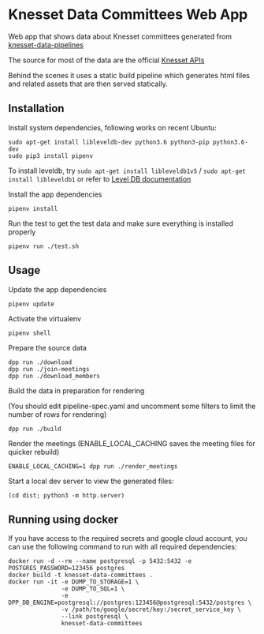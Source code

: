 # Knesset Data Committees Web App

Web app that shows data about Knesset committees generated from [knesset-data-pipelines](https://github.com/hasadna/knesset-data-pipelines)

The source for most of the data are the official [Knesset APIs](http://main.knesset.gov.il/Activity/Info/Pages/Databases.aspx)

Behind the scenes it uses a static build pipeline which generates html files and related assets that are then served statically.


## Installation

Install system dependencies, following works on recent Ubuntu:

```
sudo apt-get install libleveldb-dev python3.6 python3-pip python3.6-dev
sudo pip3 install pipenv
```

To install leveldb, try `sudo apt-get install libleveldb1v5` / `sudo apt-get install libleveldb1` or refer to [Level DB documentation](https://github.com/google/leveldb)

Install the app dependencies

```
pipenv install
```

Run the test to get the test data and make sure everything is installed properly

```
pipenv run ./test.sh
```


## Usage

Update the app dependencies

```
pipenv update
```

Activate the virtualenv

```
pipenv shell
```

Prepare the source data

```
dpp run ./download
dpp run ./join-meetings
dpp run ./download_members
```

Build the data in preparation for rendering

(You should edit pipeline-spec.yaml and uncomment some filters to limit the number of rows for rendering)

```
dpp run ./build
```

Render the meetings (ENABLE_LOCAL_CACHING saves the meeting files for quicker rebuild)

```
ENABLE_LOCAL_CACHING=1 dpp run ./render_meetings
```

Start a local dev server to view the generated files:

```
(cd dist; python3 -m http.server)
```


## Running using docker

If you have access to the required secrets and google cloud account, you can use the following command to run with all required dependencies:

```
docker run -d --rm --name postgresql -p 5432:5432 -e POSTGRES_PASSWORD=123456 postgres
docker build -t knesset-data-committees .
docker run -it -e DUMP_TO_STORAGE=1 \
               -e DUMP_TO_SQL=1 \
               -e DPP_DB_ENGINE=postgresql://postgres:123456@postgresql:5432/postgres \
               -v /path/to/google/secret/key:/secret_service_key \
               --link postgresql \
               knesset-data-committees
```

